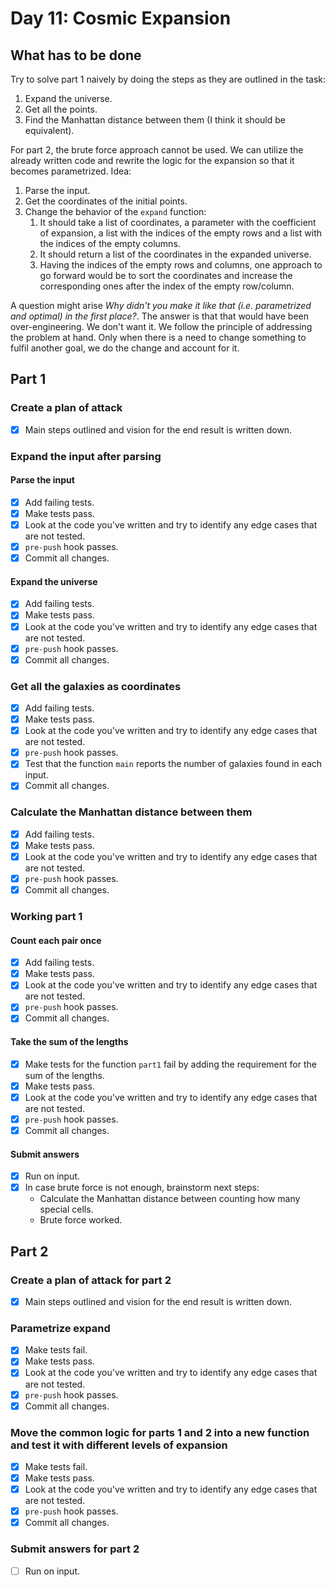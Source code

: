 # Day 11: Cosmic Expansion

## What has to be done

Try to solve part 1 naively by doing the steps as they are outlined in the task:

1. Expand the universe.
2. Get all the points.
3. Find the Manhattan distance between them (I think it should be equivalent).

For part 2, the brute force approach cannot be used. We can utilize the already written code and rewrite the logic for the expansion so that it becomes parametrized. Idea:

1. Parse the input.
2. Get the coordinates of the initial points.
3. Change the behavior of the `expand` function:
   1. It should take a list of coordinates, a parameter with the coefficient of expansion, a list with the indices of the empty rows and a list with the indices of the empty columns.
   2. It should return a list of the coordinates in the expanded universe.
   3. Having the indices of the empty rows and columns, one approach to go forward would be to sort the coordinates and increase the corresponding ones after the index of the empty row/column.

A question might arise *Why didn't you make it like that (i.e. parametrized and optimal) in the first place?*. The answer is that that would have been over-engineering. We don't want it. We follow the principle of addressing the problem at hand. Only when there is a need to change something to fulfil another goal, we do the change and account for it.

## Part 1

### Create a plan of attack

- [X] Main steps outlined and vision for the end result is written down.

### Expand the input after parsing

#### Parse the input

- [X] Add failing tests.
- [X] Make tests pass.
- [X] Look at the code you've written and try to identify any edge cases that are not tested.
- [X] `pre-push` hook passes.
- [X] Commit all changes.

#### Expand the universe

- [X] Add failing tests.
- [X] Make tests pass.
- [X] Look at the code you've written and try to identify any edge cases that are not tested.
- [X] `pre-push` hook passes.
- [X] Commit all changes.

### Get all the galaxies as coordinates

- [X] Add failing tests.
- [X] Make tests pass.
- [X] Look at the code you've written and try to identify any edge cases that are not tested.
- [X] `pre-push` hook passes.
- [X] Test that the function `main` reports the number of galaxies found in each input.
- [X] Commit all changes.

### Calculate the Manhattan distance between them

- [X] Add failing tests.
- [X] Make tests pass.
- [X] Look at the code you've written and try to identify any edge cases that are not tested.
- [X] `pre-push` hook passes.
- [X] Commit all changes.

### Working part 1

#### Count each pair once

- [X] Add failing tests.
- [X] Make tests pass.
- [X] Look at the code you've written and try to identify any edge cases that are not tested.
- [X] `pre-push` hook passes.
- [X] Commit all changes.

#### Take the sum of the lengths

- [X] Make tests for the function `part1` fail by adding the requirement for the sum of the lengths.
- [X] Make tests pass.
- [X] Look at the code you've written and try to identify any edge cases that are not tested.
- [X] `pre-push` hook passes.
- [X] Commit all changes.

#### Submit answers

- [X] Run on input.
- [X] In case brute force is not enough, brainstorm next steps:
  - Calculate the Manhattan distance between counting how many special cells.
  - Brute force worked.

## Part 2

### Create a plan of attack for part 2

- [X] Main steps outlined and vision for the end result is written down.

### Parametrize expand

- [X] Make tests fail.
- [X] Make tests pass.
- [X] Look at the code you've written and try to identify any edge cases that are not tested.
- [X] `pre-push` hook passes.
- [X] Commit all changes.

### Move the common logic for parts 1 and 2 into a new function and test it with different levels of expansion

- [X] Make tests fail.
- [X] Make tests pass.
- [X] Look at the code you've written and try to identify any edge cases that are not tested.
- [X] `pre-push` hook passes.
- [X] Commit all changes.

### Submit answers for part 2

- [ ] Run on input.
